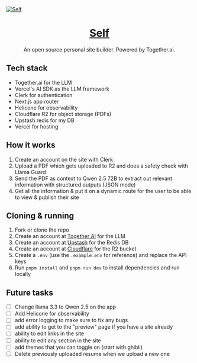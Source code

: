 <a href="https://www.aimorpher.com">
  <img alt="Self" src="./public/og.png">
  <h1 align="center">Self</h1>
</a>

<p align="center">
  An open source personal site builder. Powered by Together.ai.
</p>

## Tech stack

- Together.ai for the LLM
- Vercel's AI SDK as the LLM framework
- Clerk for authentication
- Next.js app router
- Helicone for observability
- Cloudflare R2 for object storage (PDFs)
- Upstash redis for my DB
- Vercel for hosting

## How it works

1. Create an account on the site with Clerk
2. Upload a PDF which gets uploaded to R2 and does a safety check with Llama Guard
3. Send the PDF as context to Qwen 2.5 72B to extract out relevant information with structured outputs (JSON mode)
4. Get all the information & put it on a dynamic route for the user to be able to view & publish their site

## Cloning & running

1. Fork or clone the repo
2. Create an account at [Together AI](https://togetherai.link) for the LLM
3. Create an account at [Upstash](https://upstash.com/) for the Redis DB
4. Create an account at [Cloudflare](https://cloudflare.com/) for the R2 bucket
5. Create a `.env` (use the `.example.env` for reference) and replace the API keys
6. Run `pnpm install` and `pnpm run dev` to install dependencies and run locally

## Future tasks

- [ ] Change llama 3.3 to Qwen 2.5 on the app
- [ ] Add Helicone for observability
- [ ] add error logging to make sure to fix any bugs
- [ ] add ability to get to the "preview" page if you have a site already
- [ ] ability to edit links in the site
- [ ] ability to edit any section in the site
- [ ] add themes that you can toggle on (start with ghibli)
- [ ] Delete previously uploaded resume when we upload a new one
